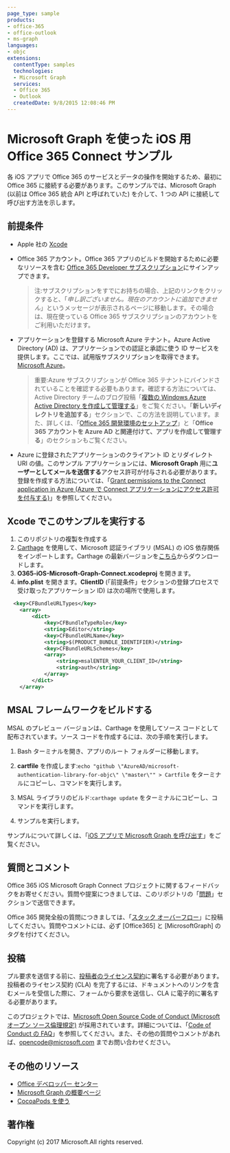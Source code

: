 ```yaml
---
page_type: sample 
products:
- office-365
- office-outlook
- ms-graph
languages:
- objc
extensions:
  contentType: samples
  technologies:
  - Microsoft Graph
  services:
  - Office 365
  - Outlook
  createdDate: 9/8/2015 12:08:46 PM
---
```

# Microsoft Graph を使った iOS 用 Office 365 Connect サンプル

各 iOS アプリで Office 365 のサービスとデータの操作を開始するため、最初に Office 365 に接続する必要があります。このサンプルでは、Microsoft Graph (以前は Office 365 統合 API と呼ばれていた) を介して、1 つの API に接続して呼び出す方法を示します。

 
## 前提条件
* Apple 社の [Xcode](https://developer.apple.com/xcode/downloads/)
* Office 365 アカウント。Office 365 アプリのビルドを開始するために必要なリソースを含む [Office 365 Developer サブスクリプション](https://aka.ms/devprogramsignup)にサインアップできます。

     > 注:サブスクリプションをすでにお持ちの場合、上記のリンクをクリックすると、「*申し訳ございません。現在のアカウントに追加できません*」というメッセージが表示されるページに移動します。その場合は、現在使っている Office 365 サブスクリプションのアカウントをご利用いただけます。
* アプリケーションを登録する Microsoft Azure テナント。Azure Active Directory (AD) は、アプリケーションでの認証と承認に使う ID サービスを提供します。ここでは、試用版サブスクリプションを取得できます。[Microsoft Azure](https://account.windowsazure.com/SignUp)。

     > 重要:Azure サブスクリプションが Office 365 テナントにバインドされていることを確認する必要もあります。確認する方法については、Active Directory チームのブログ投稿「[複数の Windows Azure Active Directory を作成して管理する](http://blogs.technet.com/b/ad/archive/2013/11/08/creating-and-managing-multiple-windows-azure-active-directories.aspx)」をご覧ください。「**新しいディレクトリを追加する**」セクションで、この方法を説明しています。また、詳しくは、「[Office 365 開発環境のセットアップ](https://msdn.microsoft.com/office/office365/howto/setup-development-environment#bk_CreateAzureSubscription)」と「**Office 365 アカウントを Azure AD と関連付けて、アプリを作成して管理する**」のセクションもご覧ください。
      
* Azure に登録されたアプリケーションのクライアント ID とリダイレクト URI の値。このサンプル アプリケーションには、**Microsoft Graph** 用に**ユーザーとしてメールを送信する**アクセス許可が付与される必要があります。登録を作成する方法については、「[Grant permissions to the Connect application in Azure (Azure で Connect アプリケーションにアクセス許可を付与する)](https://github.com/microsoftgraph/ios-objectivec-connect-rest-sample/wiki/Grant-permissions-to-the-Connect-application-in-Azure)」を参照してください。


       
## Xcode でこのサンプルを実行する

1. このリポジトリの複製を作成する
2. [Carthage](https://github.com/Carthage/Carthage) を使用して、Microsoft 認証ライブラリ (MSAL) の iOS 依存関係をインポートします。Carthage の最新バージョンを[こちら](https://github.com/Carthage/Carthage/releases)からダウンロードします。 
3. **O365-iOS-Microsoft-Graph-Connect.xcodeproj** を開きます。
4. **info.plist** を開きます。**ClientID** (「前提条件」セクションの登録プロセスで受け取ったアプリケーション ID) は次の場所で使用します。
  ```xml
    <key>CFBundleURLTypes</key>
      <array>
          <dict>
              <key>CFBundleTypeRole</key>
              <string>Editor</string>
              <key>CFBundleURLName</key>
              <string>$(PRODUCT_BUNDLE_IDENTIFIER)</string>
              <key>CFBundleURLSchemes</key>
              <array>
                  <string>msalENTER_YOUR_CLIENT_ID</string>
                  <string>auth</string>
              </array>
          </dict>
      </array>

  ```

    
## MSAL フレームワークをビルドする

MSAL のプレビュー バージョンは、Carthage を使用してソース コードとして配布されています。ソース コードを作成するには、次の手順を実行します。

1. Bash ターミナルを開き、アプリのルート フォルダーに移動します。
2. **cartfile** を作成します:`echo "github \"AzureAD/microsoft-authentication-library-for-objc\" \"master\"" > Cartfile` をターミナルにコピーし、コマンドを実行します。
3. MSAL ライブラリのビルド:`carthage update` をターミナルにコピーし、コマンドを実行します。        

5. サンプルを実行します。

サンプルについて詳しくは、「[iOS アプリで Microsoft Graph を呼び出す](https://graph.microsoft.io/en-us/docs/platform/ios)」をご覧ください。

## 質問とコメント

Office 365 iOS Microsoft Graph Connect プロジェクトに関するフィードバックをお寄せください。質問や提案につきましては、このリポジトリの「[問題](https://github.com/OfficeDev/O365-iOS-Microsoft-Graph-Connect/issues)」セクションで送信できます。

Office 365 開発全般の質問につきましては、「[スタック オーバーフロー](http://stackoverflow.com/questions/tagged/Office365+API)」に投稿してください。質問やコメントには、必ず \[Office365] と \[MicrosoftGraph] のタグを付けてください。

## 投稿
プル要求を送信する前に、[投稿者のライセンス契約](https://cla.microsoft.com/)に署名する必要があります。投稿者のライセンス契約 (CLA) を完了するには、ドキュメントへのリンクを含むメールを受信した際に、フォームから要求を送信し、CLA に電子的に署名する必要があります。 

このプロジェクトでは、[Microsoft Open Source Code of Conduct (Microsoft オープン ソース倫理規定)](https://opensource.microsoft.com/codeofconduct/) が採用されています。詳細については、「[Code of Conduct の FAQ](https://opensource.microsoft.com/codeofconduct/faq/)」を参照してください。また、その他の質問やコメントがあれば、[opencode@microsoft.com](mailto:opencode@microsoft.com) までお問い合わせください。

## その他のリソース

* [Office デベロッパー センター](http://dev.office.com/)
* [Microsoft Graph の概要ページ](https://graph.microsoft.io)
* [CocoaPods を使う](https://guides.cocoapods.org/using/using-cocoapods.html)

## 著作権
Copyright (c) 2017 Microsoft.All rights reserved.
